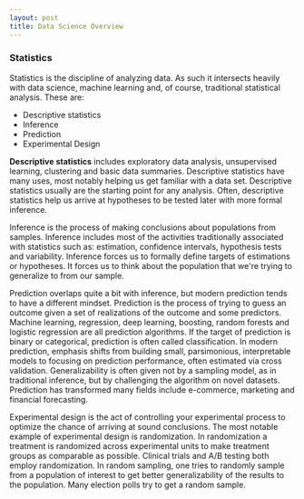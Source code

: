 ```yaml
---
layout: post
title: Data Science Overview
---
```


### Statistics

Statistics is the discipline of analyzing data. As such it intersects heavily with data science, machine learning and, of course, traditional statistical analysis. These are:

- Descriptive statistics
- Inference
- Prediction
- Experimental Design

**Descriptive statistics** includes exploratory data analysis, unsupervised learning, clustering and basic data summaries. Descriptive statistics have many uses, most notably helping us get familiar with a data set. Descriptive statistics usually are the starting point for any analysis. Often, descriptive statistics help us arrive at hypotheses to be tested later with more formal inference.

Inference is the process of making conclusions about populations from samples. Inference includes most of the activities traditionally associated with statistics such as: estimation, confidence intervals, hypothesis tests and variability. Inference forces us to formally define targets of estimations or hypotheses. It forces us to think about the population that we're trying to generalize to from our sample.

Prediction overlaps quite a bit with inference, but modern prediction tends to have a different mindset. Prediction is the process of trying to guess an outcome given a set of realizations of the outcome and some predictors. Machine learning, regression, deep learning, boosting, random forests and logistic regression are all prediction algorithms. If the target of prediction is binary or categorical, prediction is often called classification. In modern prediction, emphasis shifts from building small, parsimonious, interpretable models to focusing on prediction performance, often estimated via cross validation. Generalizability is often given not by a sampling model, as in traditional inference, but by challenging the algorithm on novel datasets. Prediction has transformed many fields include e-commerce, marketing and financial forecasting.

Experimental design is the act of controlling your experimental process to optimize the chance of arriving at sound conclusions. The most notable example of experimental design is randomization. In randomization a treatment is randomized across experimental units to make treatment groups as comparable as possible. Clinical trials and A/B testing both employ randomization. In random sampling, one tries to randomly sample from a population of interest to get better generalizability of the results to the population. Many election polls try to get a random sample.